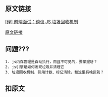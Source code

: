 ## 原文链接

[[译] 前端面试：谈谈 JS 垃圾回收机制](https://juejin.im/post/5ca16056f265da308868dfa6)

[原文链接](https://javascript.info/garbage-collection#reachability)

## 问题???

``` 
1. js内存管理是自动执行，而且不可见的，要掌握啥？
2. js引擎是如何发现垃圾并清理它
3. 垃圾回收机制，引用计数、标记清除，和这里有啥区别？
```

## 扣原文


